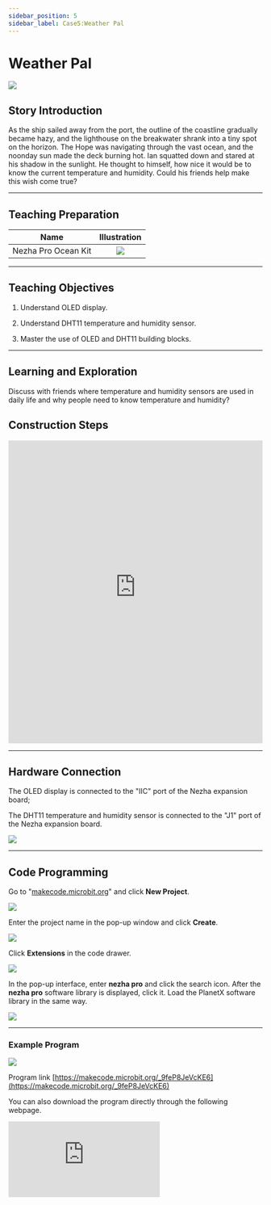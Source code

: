 ```yaml
---
sidebar_position: 5
sidebar_label: Case5:Weather Pal
---
```


# Weather Pal

![](https://wiki-media-ef.oss-cn-hongkong.aliyuncs.com/docs/microbit/building-blocks/nezha-pro-ocean-kit/tupian/nezha-pro-ocean-kit-step-05-00.png.png)

## Story Introduction

As the ship sailed away from the port, the outline of the coastline gradually became hazy, and the lighthouse on the breakwater shrank into a tiny spot on the horizon. The Hope was navigating through the vast ocean, and the noonday sun made the deck burning hot. Ian squatted down and stared at his shadow in the sunlight. He thought to himself, how nice it would be to know the current temperature and humidity. Could his friends help make this wish come true?

---

## Teaching Preparation

| Name | Illustration |
| :----: | :------------: |
| Nezha Pro Ocean Kit | ![](https://wiki-media-ef.oss-cn-hongkong.aliyuncs.com/docs/microbit/building-blocks/nezha-pro-ocean-kit/nezha-pro-ocean-kit-products-introduction-002.png.png) |

---
## Teaching Objectives
1. Understand OLED display.

2. Understand DHT11 temperature and humidity sensor.

3. Master the use of OLED and DHT11 building blocks.

---
## Learning and Exploration

Discuss with friends where temperature and humidity sensors are used in daily life and why people need to know temperature and humidity?

## Construction Steps

<embed src="https://wiki-media-ef.oss-cn-hongkong.aliyuncs.com/docs/microbit/building-blocks/nezha-pro-ocean-kit/setup-diagram/case05/nezha-pro-ocean-kit-step-05-1.png.pdf" type="application/pdf" width="100%" height="600px" />

---
## Hardware Connection
The OLED display is connected to the "IIC" port of the Nezha expansion board;

The DHT11 temperature and humidity sensor is connected to the "J1" port of the Nezha expansion board.

![](https://wiki-media-ef.oss-cn-hongkong.aliyuncs.com/docs/microbit/building-blocks/nezha-pro-ocean-kit/setup-diagram/case05/nezha-pro-ocean-kit-step-05-2.png.png)


---
## Code Programming

Go to "[makecode.microbit.org](https://makecode.microbit.org)" and click **New Project**.

![](https://wiki-media-ef.oss-cn-hongkong.aliyuncs.com/docs/microbit/building-blocks/microbit-space-science-kit/images/microbit-space-science-kit-case01-07.png)

Enter the project name in the pop-up window and click **Create**.

![](https://wiki-media-ef.oss-cn-hongkong.aliyuncs.com/docs/microbit/building-blocks/microbit-space-science-kit/images/microbit-space-science-kit-case01-11.png)

Click **Extensions** in the code drawer.

![](https://wiki-media-ef.oss-cn-hongkong.aliyuncs.com/docs/microbit/building-blocks/microbit-space-science-kit/images/microbit-space-science-kit-case01-09.png)

In the pop-up interface, enter **nezha pro** and click the search icon. After the **nezha pro** software library is displayed, click it. Load the PlanetX software library in the same way.

![](https://wiki-media-ef.oss-cn-hongkong.aliyuncs.com/docs/microbit/building-blocks/microbit-space-science-kit/images/microbit-space-science-kit-case01-10.png)

---
### Example Program

![](https://wiki-media-ef.oss-cn-hongkong.aliyuncs.com/docs/microbit/building-blocks/nezha-pro-ocean-kit/setup-diagram/case05/nezha-pro-ocean-kit-step-05-3.png.png)

Program link
[https://makecode.microbit.org/_9feP8JeVcKE6](https://makecode.microbit.org/_9feP8JeVcKE6)

You can also download the program directly through the following webpage.

<div
    style={{
        position: 'relative',
        paddingBottom: '60%',
        overflow: 'hidden',
    }}
>
    <iframe
        src="https://makecode.microbit.org/_9feP8JeVcKE6"
        frameborder="0"
        sandbox="allow-popups allow-forms allow-scripts allow-same-origin"
        style={{
            position: 'absolute',
            width: '100%',
            height: '100%',
        }}
    />
</div>

---
### Download Program

Use a USB cable to connect the PC and micro:bit V2.

![](https://wiki-media-ef.oss-cn-hongkong.aliyuncs.com/docs/microbit/building-blocks/microbit-space-science-kit/images/microbit-space-science-kit-manual03.gif)

After successful connection, a drive named MICROBIT will be recognized on the computer.

![](https://wiki-media-ef.oss-cn-hongkong.aliyuncs.com/docs/microbit/building-blocks/microbit-space-science-kit/images/microbit-space-science-kit-manual06.png)

Click![](https://wiki-media-ef.oss-cn-hongkong.aliyuncs.com/docs/microbit/building-blocks/microbit-space-science-kit/images/microbit-space-science-kit-manual07.png) in the lower left corner and select **Connect Device**.

![](https://wiki-media-ef.oss-cn-hongkong.aliyuncs.com/docs/microbit/building-blocks/microbit-space-science-kit/images/microbit-space-science-kit-manual11.png)

Click![](https://wiki-media-ef.oss-cn-hongkong.aliyuncs.com/docs/microbit/building-blocks/microbit-space-science-kit/images/microbit-space-science-kit-manual08.png).

![](https://wiki-media-ef.oss-cn-hongkong.aliyuncs.com/docs/microbit/building-blocks/microbit-space-science-kit/images/microbit-space-science-kit-manual12.png)

Click![](https://wiki-media-ef.oss-cn-hongkong.aliyuncs.com/docs/microbit/building-blocks/microbit-space-science-kit/images/microbit-space-science-kit-manual09.png).

![](https://wiki-media-ef.oss-cn-hongkong.aliyuncs.com/docs/microbit/building-blocks/microbit-space-science-kit/images/microbit-space-science-kit-manual13.png)

In the pop-up window, select **BBC micro:bit CMSIS-DAP**, then select **Connect**. So far, our micro:bit has been successfully connected.

![](https://wiki-media-ef.oss-cn-hongkong.aliyuncs.com/docs/microbit/building-blocks/microbit-space-science-kit/images/microbit-space-science-kit-manual14.png)

Click **Download Program**

![](https://wiki-media-ef.oss-cn-hongkong.aliyuncs.com/docs/microbit/building-blocks/microbit-space-science-kit/images/microbit-space-science-kit-manual10.png)

---
## Case Demonstration
The OLED displays the current temperature and humidity. When the temperature is higher than 30°C, the micro:bit shows a "crying face"; otherwise, it shows a "smiling face".


![](https://wiki-media-ef.oss-cn-hongkong.aliyuncs.com/docs/microbit/building-blocks/nezha-pro-ocean-kit/GIF/nezha-pro-ocean-kit-step-05-00.png.gif)

---
## Extended Knowledge

The DHT11 temperature and humidity sensor is a commonly used digital temperature and humidity composite sensor, featuring simple structure, low cost, and ease of use. It is widely applied in scenarios such as smart homes, meteorological monitoring, and agricultural greenhouses. Here is a detailed introduction:

### 1. Basic Overview

Function: It can measure ambient temperature and humidity simultaneously and convert the data into digital signals for output.

Type: It is a composite sensor combining a resistive humidity sensor and an NTC (Negative Temperature Coefficient) thermistor.

Output form: Single-bus digital signal, which is convenient for direct communication with main control devices such as microcontrollers (e.g., Arduino, STM32).

### 2. Working Principle

#### 1. Humidity Measurement:

It uses a resistive humidity sensing element (polymer film), whose resistance value changes with ambient humidity. The higher the humidity, the lower the resistance value. The resistance change is converted into an electrical signal through a circuit.

#### 2. Temperature Measurement:

Temperature is detected by an NTC thermistor. When the temperature rises, the resistance value decreases, and vice versa. It is converted into an electrical signal through a circuit.

#### 3. Signal Processing:

The microcontroller inside the sensor converts the analog temperature and humidity signals into digital signals, which are output through the DATA pin using the single-bus protocol.

#### 3. Typical Application Scenarios

Smart home: Temperature and humidity monitoring modules, automatic control of air conditioners/humidifiers.

Agriculture and breeding: Greenhouse temperature and humidity monitoring, environmental regulation of livestock and poultry houses.

Meteorological stations: Construction of simple environmental monitoring equipment and small meteorological stations.

Industrial control: Warehouse temperature and humidity monitoring, equipment operating environment monitoring.
